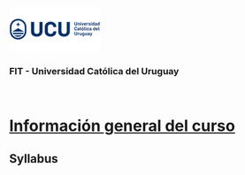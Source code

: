 ![UCU](/Assets/logo-ucu.png)

### FIT - Universidad Católica del Uruguay

<br>

# [Información general del curso](./README.md)

## Syllabus